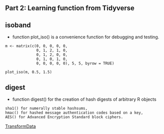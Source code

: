 ## Part 2: Learning function from Tidyverse
## isoband

-  function plot_iso() is a convenience function for debugging and testing.

```
m <- matrix(c(0, 0, 0, 0, 0,
              0, 1, 2, 1, 0,
              0, 1, 2, 0, 0,
              0, 1, 0, 1, 0,
              0, 0, 0, 0, 0), 5, 5, byrow = TRUE)
```
```
plot_iso(m, 0.5, 1.5)
```
## digest
  - function digest() for the creation of hash digests of arbitrary R objects
```
sha1() for numerally stable hashsums,
hmac() for hashed message authentication codes based on a key,
AES() for Advanced Encryption Standard block ciphers.
```


[TransformData](https://github.com/sit-2021-int214/001-Spotify-Top/blob/main/assignment/HW04_63130500062/assign/TransformData.md)
